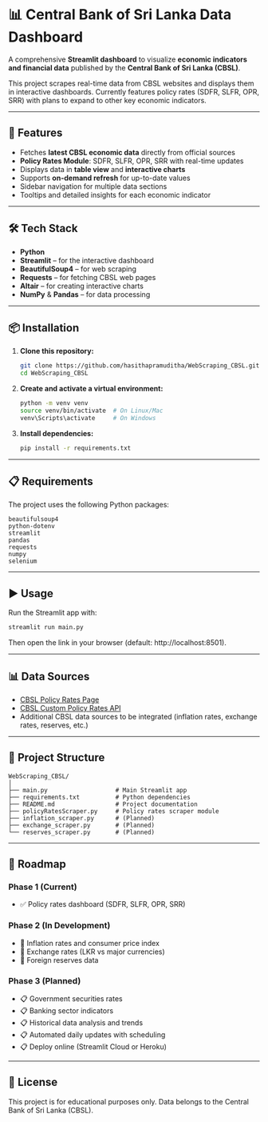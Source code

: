 # 📊 Central Bank of Sri Lanka Data Dashboard

A comprehensive **Streamlit dashboard** to visualize **economic indicators and financial data** published by the **Central Bank of Sri Lanka (CBSL)**.

This project scrapes real-time data from CBSL websites and displays them in interactive dashboards. Currently features policy rates (SDFR, SLFR, OPR, SRR) with plans to expand to other key economic indicators.

---

## 🚀 Features

- Fetches **latest CBSL economic data** directly from official sources
- **Policy Rates Module**: SDFR, SLFR, OPR, SRR with real-time updates
- Displays data in **table view** and **interactive charts**
- Supports **on-demand refresh** for up-to-date values
- Sidebar navigation for multiple data sections
- Tooltips and detailed insights for each economic indicator

---

## 🛠️ Tech Stack

- **Python**
- **Streamlit** – for the interactive dashboard
- **BeautifulSoup4** – for web scraping
- **Requests** – for fetching CBSL web pages
- **Altair** – for creating interactive charts
- **NumPy** & **Pandas** – for data processing

---

## 📦 Installation

1. **Clone this repository:**
   ```bash
   git clone https://github.com/hasithapramuditha/WebScraping_CBSL.git
   cd WebScraping_CBSL
   ```

2. **Create and activate a virtual environment:**
   ```bash
   python -m venv venv
   source venv/bin/activate  # On Linux/Mac
   venv\Scripts\activate     # On Windows
   ```

3. **Install dependencies:**
   ```bash
   pip install -r requirements.txt
   ```

---

## 📋 Requirements

The project uses the following Python packages:

```
beautifulsoup4
python-dotenv
streamlit
pandas
requests
numpy
selenium
```

---

## ▶️ Usage

Run the Streamlit app with:

```bash
streamlit run main.py
```

Then open the link in your browser (default: http://localhost:8501).

---

## 📊 Data Sources

- [CBSL Policy Rates Page](https://www.cbsl.gov.lk/en/rates-and-indicators/policy-rates)
- [CBSL Custom Policy Rates API](https://www.cbsl.gov.lk/cbsl_custom/param/plrates.php)
- Additional CBSL data sources to be integrated (inflation rates, exchange rates, reserves, etc.)

---

## 📌 Project Structure

```
WebScraping_CBSL/
│
├── main.py                   # Main Streamlit app
├── requirements.txt          # Python dependencies
├── README.md                 # Project documentation
├── policyRatesScraper.py     # Policy rates scraper module
├── inflation_scraper.py      # (Planned)
├── exchange_scraper.py       # (Planned)
└── reserves_scraper.py       # (Planned)
```

---

## 📅 Roadmap

### Phase 1 (Current)
- ✅ Policy rates dashboard (SDFR, SLFR, OPR, SRR)

### Phase 2 (In Development)
- 🔄 Inflation rates and consumer price index
- 🔄 Exchange rates (LKR vs major currencies)
- 🔄 Foreign reserves data

### Phase 3 (Planned)
- 📋 Government securities rates
- 📋 Banking sector indicators
- 📋 Historical data analysis and trends
- 📋 Automated daily updates with scheduling
- 📋 Deploy online (Streamlit Cloud or Heroku)

---

## 📝 License

This project is for educational purposes only. Data belongs to the Central Bank of Sri Lanka (CBSL).